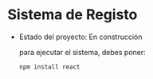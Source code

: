<h1>Sistema de Registo</h1>

- Estado del proyecto: En construcción

  para ejecutar el sistema, debes poner:

  ```npm install react```
